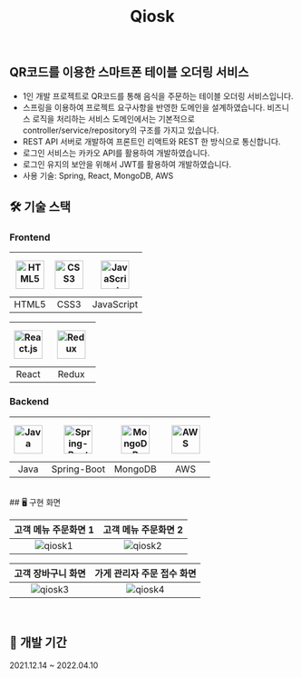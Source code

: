 
<div align="center">
   <br /><h1>Qiosk</h1>
  <br />
</div>

##  QR코드를 이용한 스마트폰 테이블 오더링 서비스 
- 1인 개발 프로젝트로 QR코드를 통해 음식을 주문하는 테이블 오더링 서비스입니다.
- 스프링을 이용하여 프로젝트 요구사항을 반영한 도메인을 설계하였습니다. 비즈니스 로직을 처리하는 서비스 도메인에서는 기본적으로 controller/service/repository의 구조를 가지고 있습니다.
- REST API 서버로 개발하여 프론트인 리액트와 REST 한 방식으로 통신합니다.
- 로그인 서비스는 카카오 API를 활용하여 개발하였습니다.
- 로그인 유지의 보안을 위해서 JWT를 활용하여 개발하였습니다.
- 사용 기술: Spring, React, MongoDB, AWS
                                                                                                                                                                               


## 🛠 기술 스택


### **Frontend**

| <img src="https://profilinator.rishav.dev/skills-assets/html5-original-wordmark.svg" alt="HTML5" width="50px" height="50px" /> | <img src="https://profilinator.rishav.dev/skills-assets/css3-original-wordmark.svg" alt="CSS3" width="50px" height="50px" /> | <a href="https://www.javascript.com/" target="_blank"><img style="margin: 10px" src="https://profilinator.rishav.dev/skills-assets/javascript-original.svg" alt="JavaScript" height="50" /></a>  |
| :----------------------------------------------------------------------------------------------------------------------------: | :--------------------------------------------------------------------------------------------------------------------------: | :-----------------------------------------------------------------------------------------------------------------------------: |
|                                                             HTML5                                                              |                                                             CSS3                                                             |                                                           JavaScript                                                            |

| <img src="https://profilinator.rishav.dev/skills-assets/react-original-wordmark.svg" alt="React.js" width="50px" height="50px" /> | <a href="https://redux.js.org/" target="_blank"><img style="margin: 10px" src="https://profilinator.rishav.dev/skills-assets/redux-original.svg" alt="Redux" height="50" /></a>   |
| :-------------------------------------------------------------------------------------------------------------------------------: | :-------------------------------------------------------------------------------------------------------------------------------: |
|                                                               React                                                               |                                                           Redux                                                  | 

### **Backend**

| <img src="https://profilinator.rishav.dev/skills-assets/java-original-wordmark.svg" alt="Java" width="50px" height="50px" /> | <img src="https://www.seekpng.com/png/full/8-80775_spring-logo-png-transparent-spring-java.png" alt="Spring-Boot" width="50px" height="50px" /> |<a href="https://www.mongodb.com/" target="_blank"><img style="margin: 10px" src="https://profilinator.rishav.dev/skills-assets/mongodb-original-wordmark.svg" alt="MongoDB" height="50" /></a>   | <a href="https://aws.amazon.com/" target="_blank"><img style="margin: 10px" src="https://profilinator.rishav.dev/skills-assets/amazonwebservices-original-wordmark.svg" alt="AWS" height="50" /></a>     | 
| :---------------------------------------------------------------------------------------------------------------------------------------------: | :------------------------------------------------------------------------------------------------------------------------------------------------------------------: | :----------------------------------------------------------------------------------------------------------------------------: | :----------------------------------------------------------------------------------------------------: |
|                                                             Java                                                             |                                                                   Spring-Boot                                                                   |                                                                              MongoDB                                                                               |                                                             AWS                                                              |


<br/>
## 🖥️ 구현 화면

|                             고객 메뉴 주문화면 1                           |                       고객 메뉴 주문화면 2                    |
| :-------------------------------------------------------------------: | :----------------------------------------------------------------------------------------: |
| ![qiosk1](https://github.com/pletain/qiosk/assets/45763117/1670c983-c352-4ce6-8752-462f7a361bcf)|![qiosk2](https://github.com/pletain/qiosk/assets/45763117/bc71f0b5-8e98-42ee-b211-50dd48cd89b1)

|                            고객 장바구니 화면                             |                           가게 관리자 주문 접수 화면                   |
| :-------------------------------------------------------------------: | :----------------------------------------------------------------------------------------: |
| ![qiosk3](https://github.com/pletain/qiosk/assets/45763117/a3a064c0-bf5a-4b81-9382-d90e38dee0c8) |![qiosk4](https://github.com/pletain/qiosk/assets/45763117/b2f94618-913d-40d3-a511-52c80cd24f6f) |






<br />
       

## 📅 개발 기간

2021.12.14 ~  2022.04.10

<br />

